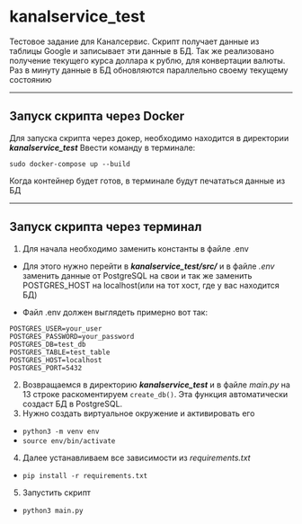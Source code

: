# kanalservice_test

Тестовое задание для Каналсервис. Скрипт получает данные из таблицы Google и записывает
эти данные в БД. Так же реализовано получение текущего курса доллара к рублю,
для конвертации валюты. Раз в минуту данные в БД обновляются параллельно 
своему текущему состоянию

***

## Запуск скрипта через Docker

Для запуска скрипта через докер, необходимо находится в директории __*kanalservice_test*__
Ввести команду в терминале:

`sudo docker-compose up --build
`

Когда контейнер будет готов, в терминале будут печататься данные из БД

***

## Запуск скрипта через терминал

1. Для начала необходимо заменить константы в файле .env 

- Для этого нужно перейти в __*kanalservice_test/src/*__ и в файле *.env*
заменить данные от PostgreSQL на свои и так же заменить POSTGRES_HOST на localhost(или на тот хост, где у вас находится БД)

- Файл .env должен выглядеть примерно вот так:

```
POSTGRES_USER=your_user
POSTGRES_PASSWORD=your_password
POSTGRES_DB=test_db
POSTGRES_TABLE=test_table
POSTGRES_HOST=localhost
POSTGRES_PORT=5432
```

2. Возвращаемся в директорию __*kanalservice_test*__ и в файле *main.py* на 13 строке 
раcкоментируем `create_db()`. Эта функция автоматически создаст БД в PostgreSQL.
3. Нужно создать виртуальное окружение и активировать его

- `python3 -m venv env `
- `source env/bin/activate `

4. Далее устанавливаем все зависимости из *requirements.txt*
- `pip install -r requirements.txt `

5. Запустить скрипт
- `python3 main.py`
